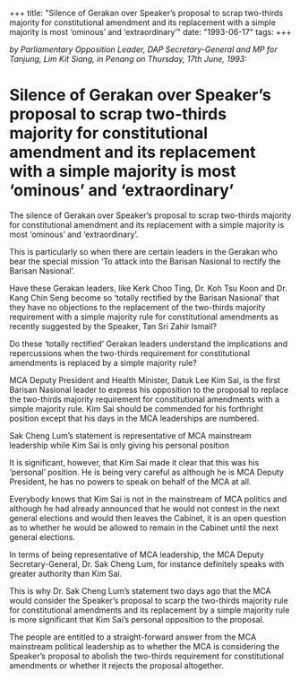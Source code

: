 +++ 
title: "Silence of Gerakan over Speaker’s proposal to scrap two-thirds majority for constitutional amendment and its replacement with a simple majority is most ‘ominous’ and ‘extraordinary’"
date: "1993-06-17"
tags:
+++

_by Parliamentary Opposition Leader, DAP Secretary-General and MP for Tanjung, Lim Kit Siang, in Penang on Thursday, 17th June, 1993:_

# Silence of Gerakan over Speaker’s proposal to scrap two-thirds majority for constitutional amendment and its replacement with a simple majority is most ‘ominous’ and ‘extraordinary’					   

The silence of Gerakan over Speaker’s proposal to scrap two-thirds majority for constitutional amendment and its replacement with a simple majority is most ‘ominous’ and ‘extraordinary’.</u>

This is particularly so when there are certain leaders in the Gerakan who bear the special mission ‘To attack into the Barisan Nasional to rectify the Barisan Nasional’.

Have these Gerakan leaders, like Kerk Choo Ting, Dr. Koh Tsu Koon and Dr. Kang Chin Seng become so ‘totally rectified by the Barisan Nasional’ that they have no objections to the replacement of the two-thirds majority requirement with a simple majority rule for constitutional amendments as recently suggested by the Speaker, Tan Sri Zahir Ismail?

Do these ‘totally rectified’ Gerakan leaders understand the implications and repercussions when the two-thirds requirement for constitutional amendments is replaced by a simple majority rule?

MCA Deputy President and Health Minister, Datuk Lee Kim Sai, is the first Barisan Nasional leader to express his opposition to the proposal to replace the two-thirds majority requirement for constitutional amendments with a simple majority rule. Kim Sai should be commended for his forthright position except that his days in the MCA leaderships are numbered.

Sak Cheng Lum’s statement is representative of MCA mainstream leadership while Kim Sai is only giving his personal position																   

It is significant, however, that Kim Sai made it clear that this was his ‘personal’ position. He is being very careful as although he is MCA Deputy President, he has no powers to speak on behalf of the MCA at all.

Everybody knows that Kim Sai is not in the mainstream of MCA politics and although he had already announced that he would not contest in the next general elections and would then leaves the Cabinet, it is an open question as to whether he would be allowed to remain in the Cabinet until the next general elections.

In terms of being representative of MCA leadership, the MCA Deputy Secretary-General, Dr. Sak Cheng Lum, for instance definitely speaks with greater authority than Kim Sai.

This is why Dr. Sak Cheng Lum’s statement two days ago that the MCA would consider the Speaker’s proposal to scarp the two-thirds majority rule for constitutional amendments and its replacement by a simple majority rule is more significant that Kim Sai’s personal opposition to the proposal.

The people are entitled to a straight-forward answer from the MCA mainstream political leadership as to whether the MCA is considering the Speaker’s proposal to abolish the two-thirds requirement for constitutional amendments or whether it rejects the proposal altogether.
 
